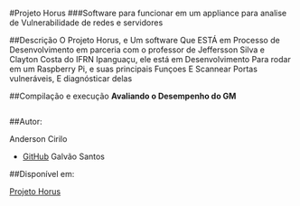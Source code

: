 #Projeto Horus
###Software para funcionar em um appliance para analise de Vulnerabilidade de redes e servidores

##Descrição
O Projeto Horus, e Um software Que ESTÁ em Processo de Desenvolvimento em parceria com o professor de Jeffersson Silva e Clayton Costa do IFRN Ipanguaçu, ele  está em Desenvolvimento Para rodar em um Raspberry Pi, e suas principais Funçoes E Scannear  Portas vulneráveis, E  diagnósticar delas


##Compilação e execução
**Avaliando o Desempenho do GM**
```shell

```

##Autor:

Anderson Cirilo 
 - [GitHub](https://github.com/Vectro26)
Galvão Santos

##Disponível em:

[Projeto Horus](https://github.com/Vectro26/ProjetoHorus)
